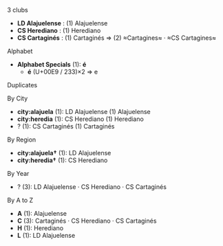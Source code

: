 3 clubs

- **LD Alajuelense** : (1) Alajuelense
- **CS Herediano** : (1) Herediano
- **CS Cartaginés** : (1) Cartaginés ⇒ (2) ≈Cartagines≈ · ≈CS Cartagines≈




Alphabet

- **Alphabet Specials** (1):  **é** 
  - **é** (U+00E9 / 233)×2 ⇒ e




Duplicates





By City

- **city:alajuela** (1): LD Alajuelense  (1) Alajuelense
- **city:heredia** (1): CS Herediano  (1) Herediano
- ? (1): CS Cartaginés  (1) Cartaginés




By Region

- **city:alajuela†** (1):   LD Alajuelense
- **city:heredia†** (1):   CS Herediano




By Year

- ? (3):   LD Alajuelense · CS Herediano · CS Cartaginés






By A to Z

- **A** (1): Alajuelense
- **C** (3): Cartaginés · CS Herediano · CS Cartaginés
- **H** (1): Herediano
- **L** (1): LD Alajuelense




